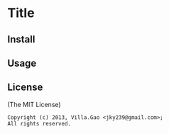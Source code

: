 # Title

## Install

## Usage


## License

(The MIT License)

    Copyright (c) 2013, Villa.Gao <jky239@gmail.com>;
    All rights reserved.
